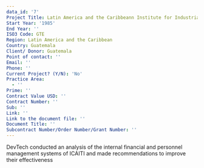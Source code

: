 ```yaml
---
data_id: '7'
Project Title: Latin America and the Caribbeann Institute for Industrial Research Technology
Start Year: '1985'
End Year: ''
ISO3 Code: GTE
Region: Latin America and the Caribbean
Country: Guatemala
Client/ Donor: Guatemala
Point of contact: ''
Email: ''
Phone: ''
Current Project? (Y/N): 'No'
Practice Area:
  - ''
Prime: ''
Contract Value USD: ''
Contract Number: ''
Sub: ''
Link: ''
Link to the document file: ''
Document Title: ''
Subcontract Number/Order Number/Grant Number: ''
---
```

DevTech conducted an analysis of the internal financial and personnel management systems of ICAITI and made recommendations to improve their effectiveness